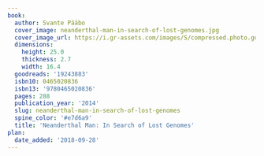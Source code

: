 ```yaml
---
book:
  author: Svante Pääbo
  cover_image: neanderthal-man-in-search-of-lost-genomes.jpg
  cover_image_url: https://i.gr-assets.com/images/S/compressed.photo.goodreads.com/books/1386384555l/19243883._SX98_.jpg
  dimensions:
    height: 25.0
    thickness: 2.7
    width: 16.4
  goodreads: '19243883'
  isbn10: 0465020836
  isbn13: '9780465020836'
  pages: 288
  publication_year: '2014'
  slug: neanderthal-man-in-search-of-lost-genomes
  spine_color: '#e7d6a9'
  title: 'Neanderthal Man: In Search of Lost Genomes'
plan:
  date_added: '2018-09-28'
---
```

